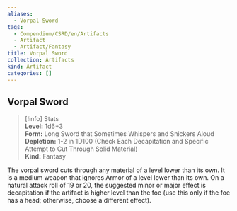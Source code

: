 ```yaml
---
aliases:
  - Vorpal Sword
tags:
  - Compendium/CSRD/en/Artifacts
  - Artifact
  - Artifact/Fantasy
title: Vorpal Sword
collection: Artifacts
kind: Artifact
categories: []
---
```

## Vorpal Sword  
>[!info] Stats  
> **Level:** 1d6+3  
> **Form:** Long Sword that Sometimes Whispers and Snickers Aloud  
> **Depletion:** 1-2 in 1D100 (Check Each Decapitation and Specific Attempt to Cut Through Solid Material)  
> **Kind:** Fantasy
  
The vorpal sword cuts through any material of a level lower than its own. It is a medium weapon that ignores Armor of a level lower than its own. On a natural attack roll of 19 or 20, the suggested minor or major effect is decapitation if the artifact is higher level than the foe (use this only if the foe has a head; otherwise, choose a different effect).
